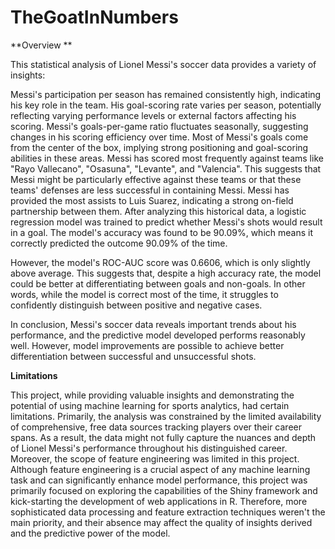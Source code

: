 # TheGoatInNumbers

**Overview **

This statistical analysis of Lionel Messi's soccer data provides a variety of insights:

Messi's participation per season has remained consistently high, indicating his key role in the team.
His goal-scoring rate varies per season, potentially reflecting varying performance levels or external factors affecting his scoring.
Messi's goals-per-game ratio fluctuates seasonally, suggesting changes in his scoring efficiency over time.
Most of Messi's goals come from the center of the box, implying strong positioning and goal-scoring abilities in these areas.
Messi has scored most frequently against teams like "Rayo Vallecano", "Osasuna", "Levante", and "Valencia". This suggests that Messi might be particularly effective against these teams or that these teams' defenses are less successful in containing Messi.
Messi has provided the most assists to Luis Suarez, indicating a strong on-field partnership between them.
After analyzing this historical data, a logistic regression model was trained to predict whether Messi's shots would result in a goal. The model's accuracy was found to be 90.09%, which means it correctly predicted the outcome 90.09% of the time.

However, the model's ROC-AUC score was 0.6606, which is only slightly above average. This suggests that, despite a high accuracy rate, the model could be better at differentiating between goals and non-goals. In other words, while the model is correct most of the time, it struggles to confidently distinguish between positive and negative cases.

In conclusion, Messi's soccer data reveals important trends about his performance, and the predictive model developed performs reasonably well. However, model improvements are possible to achieve better differentiation between successful and unsuccessful shots.

**Limitations**

This project, while providing valuable insights and demonstrating the potential of using machine learning for sports analytics, had certain limitations. Primarily, the analysis was constrained by the limited availability of comprehensive, free data sources tracking players over their career spans. As a result, the data might not fully capture the nuances and depth of Lionel Messi's performance throughout his distinguished career. Moreover, the scope of feature engineering was limited in this project. Although feature engineering is a crucial aspect of any machine learning task and can significantly enhance model performance, this project was primarily focused on exploring the capabilities of the Shiny framework and kick-starting the development of web applications in R. Therefore, more sophisticated data processing and feature extraction techniques weren't the main priority, and their absence may affect the quality of insights derived and the predictive power of the model.
